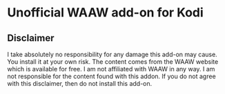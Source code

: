 # Unofficial WAAW add-on for Kodi

## Disclaimer
I take absolutely no responsibility for any damage this add-on may cause. You install it at your own risk. The content comes from the WAAW website which is available for free. I am not affiliated with WAAW in any way. I am not responsible for the content found with this addon. If you do not agree with this disclaimer, then do not install this add-on.